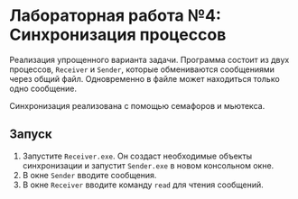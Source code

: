 # Лабораторная работа №4: Синхронизация процессов

Реализация упрощенного варианта задачи. Программа состоит из двух процессов, `Receiver` и `Sender`, которые обмениваются сообщениями через общий файл. Одновременно в файле может находиться только одно сообщение.

Синхронизация реализована с помощью семафоров и мьютекса.

## Запуск
1. Запустите `Receiver.exe`. Он создаст необходимые объекты синхронизации и запустит `Sender.exe` в новом консольном окне.
2. В окне `Sender` вводите сообщения.
3. В окне `Receiver` вводите команду `read` для чтения сообщений.